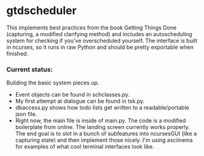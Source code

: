 # gtdscheduler

This implements best practices from the book Getting Things Done (capturing, a modified clarifying method) and includes an autoscheduling system for checking if you've overscheduled yourself. The interface is built in ncurses, so it runs in raw Python and should be pretty exportable when finished.

### Current status:
Building the basic system pieces up. 
+ Event objects can be found in schclasses.py. 
+ My first attempt at dialogue can be found in tsk.py.
+ dbaccess.py shows how todo lists get written to a readable/portable json file.
+ Right now, the main file is inside of main.py. The code is a modified boilerplate from online. The landing screen currently works properly.
The end goal is to slot in a bunch of subfeatures into ncursesGUI (like a capturing state) and then implement those nicely. I'm using asciinema for examples of what cool terminal interfaces look like.